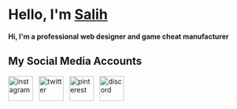 <h1>Hello, I'm <a href="https://tgasalih.xyz">Salih</a></h1>
<b>Hi, I'm a professional web designer and game cheat manufacturer</b>

<h2>My Social Media Accounts</h2>

<a href="https://instagram.com/tga.salih" target="blank"><img width="50" src="https://cdn1.iconfinder.com/data/icons/social-media-outline-6/128/SocialMedia_Instagram-Outline-128.png" alt="instagram"></a>
&nbsp;
<a href="https://twitter.com/tgasalih" target="blank"><img width="50" src="https://cdn1.iconfinder.com/data/icons/social-media-outline-6/128/SocialMedia_Twitter-Outline-128.png" alt="twitter"></a>
&nbsp;
<a href="https://pinterest.com/tgasalih/" target="blank"><img width="50" src="https://cdn1.iconfinder.com/data/icons/social-media-outline-6/128/SocialMedia_Pinterest-Outline-128.png" alt="pinterest"></a>
&nbsp;
<a href="https://discord.gg/KqmKXD42Xt" target="blank"><img width="50" src="https://cdn1.iconfinder.com/data/icons/social-media-outline-6/128/SocialMedia_Discord-Outline-128.png" alt="discord"></a>








<!---
tgasalih/tgasalih is a ✨ special ✨ repository because its `README.md` (this file) appears on your GitHub profile.
You can click the Preview link to take a look at your changes.
--->
